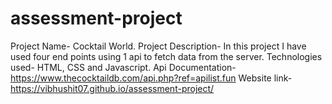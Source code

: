 # assessment-project

Project Name- Cocktail World.
Project Description- In this project I have used four end points using 1 api to fetch data from the server.
Technologies used- HTML, CSS and Javascript.
Api Documentation- https://www.thecocktaildb.com/api.php?ref=apilist.fun
Website link- https://vibhushit07.github.io/assessment-project/
